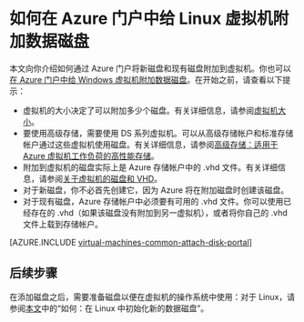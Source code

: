 <properties
	pageTitle="给 Linux 虚拟机附加数据磁盘 | Azure"
	description="如何使用资源管理器部署模型在 Azure 门户中将新磁盘或现有数据磁盘附加到 Linux VM。"
	services="virtual-machines-linux"
	documentationCenter=""
	authors="cynthn"
	manager="timlt"
	editor=""
	tags="azure-resource-manager"/>

<tags
	ms.service="virtual-machines-linux"
	ms.date="03/25/2016"
	wacn.date="06/29/2016"/>

# 如何在 Azure 门户中给 Linux 虚拟机附加数据磁盘

本文向你介绍如何通过 Azure 门户将新磁盘和现有磁盘附加到虚拟机。你也可以[在 Azure 门户中给 Windows 虚拟机附加数据磁盘](/documentation/articles/virtual-machines-windows-attach-disk-portal)。在开始之前，请查看以下提示：

- 虚拟机的大小决定了可以附加多少个磁盘。有关详细信息，请参阅[虚拟机大小](/documentation/articles/virtual-machines-linux-sizes)。
- 要使用高级存储，需要使用 DS 系列虚拟机。可以从高级存储帐户和标准存储帐户通过这些虚拟机使用磁盘。有关详细信息，请参阅[高级存储：适用于 Azure 虚拟机工作负荷的高性能存储](/documentation/articles/storage-premium-storage)。
- 附加到虚拟机的磁盘实际上是 Azure 存储帐户中的 .vhd 文件。有关详细信息，请参阅[关于虚拟机的磁盘和 VHD](/documentation/articles/virtual-machines-linux-about-disks-vhds)。
- 对于新磁盘，你不必首先创建它，因为 Azure 将在附加磁盘时创建该磁盘。
- 对于现有磁盘，Azure 存储帐户中必须要有可用的 .vhd 文件。你可以使用已经存在的 .vhd（如果该磁盘没有附加到另一虚拟机），或者将你自己的 .vhd 文件上载到存储帐户。

[AZURE.INCLUDE [virtual-machines-common-attach-disk-portal](../includes/virtual-machines-common-attach-disk-portal.md)]

## 后续步骤

在添加磁盘之后，需要准备磁盘以便在虚拟机的操作系统中使用：对于 Linux，请参阅[本文](/documentation/articles/virtual-machines-linux-classic-attach-disk#how-to-initialize-a-new-data-disk-in-linux)中的“如何：在 Linux 中初始化新的数据磁盘”。

<!---HONumber=Mooncake_0411_2016-->